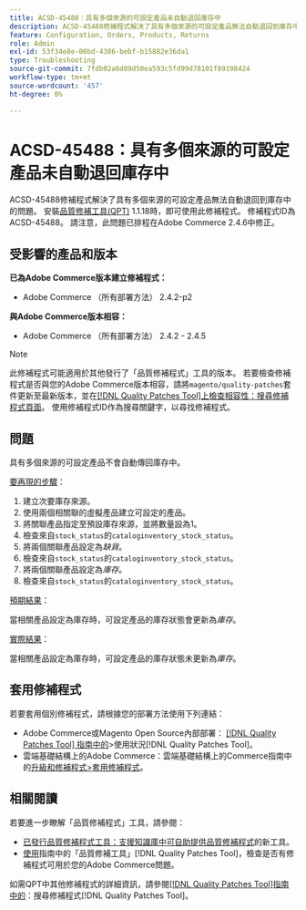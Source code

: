 ```yaml
---
title: ACSD-45488：具有多個來源的可設定產品未自動退回庫存中
description: ACSD-45488修補程式解決了具有多個來源的可設定產品無法自動退回到庫存中的問題。 安裝[Quality Patches Tool (QPT)](https://experienceleague.adobe.com/en/docs/commerce-operations/tools/quality-patches-tool/quality-patches-tool-to-self-serve-quality-patches) 1.1.18後，即可使用此修補程式。 修補程式ID為ACSD-45488。 請注意，此問題已排程在Adobe Commerce 2.4.6中修正。
feature: Configuration, Orders, Products, Returns
role: Admin
exl-id: 53f34e8e-00bd-4386-bebf-b15882e36da1
type: Troubleshooting
source-git-commit: 7fdb02a6d89d50ea593c5fd99d78101f89198424
workflow-type: tm+mt
source-wordcount: '457'
ht-degree: 0%

---
```


# ACSD-45488：具有多個來源的可設定產品未自動退回庫存中

ACSD-45488修補程式解決了具有多個來源的可設定產品無法自動退回到庫存中的問題。 安裝[品質修補工具(QPT)](https://experienceleague.adobe.com/en/docs/commerce-operations/tools/quality-patches-tool/quality-patches-tool-to-self-serve-quality-patches) 1.1.18時，即可使用此修補程式。 修補程式ID為ACSD-45488。 請注意，此問題已排程在Adobe Commerce 2.4.6中修正。

## 受影響的產品和版本

**已為Adobe Commerce版本建立修補程式：**

* Adobe Commerce （所有部署方法） 2.4.2-p2

**與Adobe Commerce版本相容：**

* Adobe Commerce （所有部署方法） 2.4.2 - 2.4.5

>[!NOTE]
>
>此修補程式可能適用於其他發行了「品質修補程式」工具的版本。 若要檢查修補程式是否與您的Adobe Commerce版本相容，請將`magento/quality-patches`套件更新至最新版本，並在[[!DNL Quality Patches Tool]上檢查相容性：搜尋修補程式頁面](https://experienceleague.adobe.com/en/docs/commerce-operations/tools/quality-patches-tool/quality-patches-tool-to-self-serve-quality-patches)。 使用修補程式ID作為搜尋關鍵字，以尋找修補程式。

## 問題

具有多個來源的可設定產品不會自動傳回庫存中。

<u>要再現的步驟</u>：

1. 建立次要庫存來源。
1. 使用兩個相關聯的虛擬產品建立可設定的產品。
1. 將關聯產品指定至預設庫存來源，並將數量設為1。
1. 檢查來自`stock_status`的`cataloginventory_stock_status`。
1. 將兩個關聯產品設定為&#x200B;*缺貨*。
1. 檢查來自`stock_status`的`cataloginventory_stock_status`。
1. 將兩個關聯產品設定為&#x200B;*庫存*。
1. 檢查來自`stock_status`的`cataloginventory_stock_status`。

<u>預期結果</u>：

當相關產品設定為庫存時，可設定產品的庫存狀態會更新為&#x200B;*庫存*。

<u>實際結果</u>：

當相關產品設定為庫存時，可設定產品的庫存狀態未更新為&#x200B;*庫存*。

## 套用修補程式

若要套用個別修補程式，請根據您的部署方法使用下列連結：

* Adobe Commerce或Magento Open Source內部部署： [[!DNL Quality Patches Tool] 指南中的](/help/tools/quality-patches-tool/usage.md)>使用狀況[!DNL Quality Patches Tool]。
* 雲端基礎結構上的Adobe Commerce：雲端基礎結構上的Commerce指南中的[升級和修補程式>套用修補程式](https://experienceleague.adobe.com/docs/commerce-cloud-service/user-guide/develop/upgrade/apply-patches.html)。

## 相關閱讀

若要進一步瞭解「品質修補程式」工具，請參閱：

* [已發行品質修補程式工具：支援知識庫中可自助提供品質修補程式](https://experienceleague.adobe.com/en/docs/commerce-operations/tools/quality-patches-tool/quality-patches-tool-to-self-serve-quality-patches)的新工具。
* [使用](/help/tools/quality-patches-tool/patches-available-in-qpt/check-patch-for-magento-issue-with-magento-quality-patches.md)指南中的「品質修補工具」[!DNL Quality Patches Tool]，檢查是否有修補程式可用於您的Adobe Commerce問題。

如需QPT中其他修補程式的詳細資訊，請參閱[[!DNL Quality Patches Tool]指南中的](https://experienceleague.adobe.com/tools/commerce-quality-patches/index.html)：搜尋修補程式[!DNL Quality Patches Tool]。
